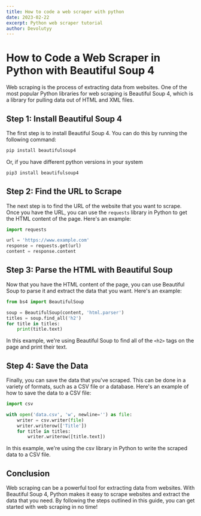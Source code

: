 ```yaml
---
title: How to code a web scraper with python
date: 2023-02-22
excerpt: Python web scraper tutorial
author: Devolutyy
---
```


# How to Code a Web Scraper in Python with Beautiful Soup 4

Web scraping is the process of extracting data from websites. One of the most
popular Python libraries for web scraping is Beautiful Soup 4, which is a
library for pulling data out of HTML and XML files.

## Step 1: Install Beautiful Soup 4

The first step is to install Beautiful Soup 4. You can do this by running the
following command:

```bash
pip install beautifulsoup4
```

Or, if you have different python versions in your system

```bash
pip3 install beautifulsoup4
```

## Step 2: Find the URL to Scrape

The next step is to find the URL of the website that you want to scrape. Once
you have the URL, you can use the `requests` library in Python to get the HTML
content of the page. Here's an example:

```python
import requests

url = 'https://www.example.com'
response = requests.get(url)
content = response.content
```

## Step 3: Parse the HTML with Beautiful Soup

Now that you have the HTML content of the page, you can use Beautiful Soup to
parse it and extract the data that you want. Here's an example:

```python
from bs4 import BeautifulSoup

soup = BeautifulSoup(content, 'html.parser')
titles = soup.find_all('h2')
for title in titles:
    print(title.text)
```

In this example, we're using Beautiful Soup to find all of the `<h2>` tags on
the page and print their text.

## Step 4: Save the Data

Finally, you can save the data that you've scraped. This can be done in a
variety of formats, such as a CSV file or a database. Here's an example of how
to save the data to a CSV file:

```python
import csv

with open('data.csv', 'w', newline='') as file:
    writer = csv.writer(file)
    writer.writerow(['Title'])
    for title in titles:
        writer.writerow([title.text])
```

In this example, we're using the csv library in Python to write the scraped data
to a CSV file.

## Conclusion

Web scraping can be a powerful tool for extracting data from websites. With
Beautiful Soup 4, Python makes it easy to scrape websites and extract the data
that you need. By following the steps outlined in this guide, you can get
started with web scraping in no time!
